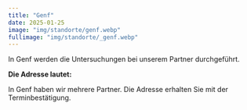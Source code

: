 ```yaml
---
title: "Genf"
date: 2025-01-25
image: "img/standorte/genf.webp"
fullimage: "img/standorte/_genf.webp"
---
```

In Genf werden die Untersuchungen bei unserem Partner durchgeführt. 

**Die Adresse lautet:**

In Genf haben wir mehrere Partner. Die Adresse erhalten Sie mit der Terminbestätigung.